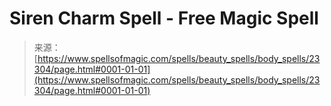 <!--yml

category: 未分类

date: 2024-06-12 19:08:20

-->

# Siren Charm Spell - Free Magic Spell

> 来源：[https://www.spellsofmagic.com/spells/beauty_spells/body_spells/23304/page.html#0001-01-01](https://www.spellsofmagic.com/spells/beauty_spells/body_spells/23304/page.html#0001-01-01)
